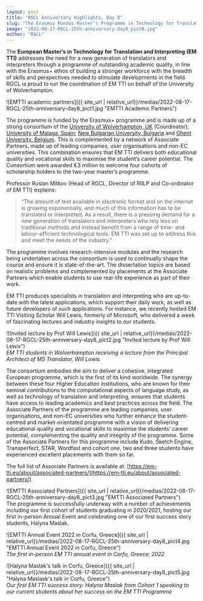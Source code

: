 ```yaml
---
layout: post
title: "RGCL Anniversary Highlights, Day 8"
slug: "The Erasmus Mundus Master’s Programme in Technology for Translation and Interpreting"
image: "2022-08-17-RGCL-25th-anniversary-day8_pict0.jpg"
author: "RGCL"
---
```


The **European Master’s in Technology for Translation and Interpreting (EM TTI)**
addresses the need for a new generation of translators and interpreters through
a programme of outstanding academic quality, in line with the Erasmus+ ethos of
building a stronger workforce with the breadth of skills and perspectives
needed to stimulate developments in the field. RGCL is proud to run the
coordination of EM TTI on behalf of the University of Wolverhampton.

![EMTTI academic partners]({{ site_url | relative_url}}/medias/2022-08-17-RGCL-25th-anniversary-day8_pict1.jpg "EMTTI Academic Partners")  

The programme is funded by the Erasmus+ programme and is made up of a strong
consortium of the [University of Wolverhampton, UK](https://www.wlv.ac.uk/)
(Coordinator); [University of Malaga,
Spain](https://www.uma.es/?set_language=en); [New Bulgarian University,
Bulgaria](https://www.nbu.bg/en) and [Ghent University,
Belgium](https://www.ugent.be/en). This is complemented by a network of
Associate Partners, made up of leading companies, user organisations and non-EC
universities. This combination ensures that EM TTI delivers both educational
quality and vocational skills to maximise the student’s career potential. The
Consortium were awarded €3 million to welcome four cohorts of scholarship
holders to the two-year master’s programme.

Professor Ruslan Mitkov (Head of RGCL, Director of RIILP and Co-ordinator of EM TTI) explains:

> “The amount of text available in electronic format and on the internet is
> growing exponentially, and much of this information has to be translated or
> interpreted. As a result, there is a pressing demand for a new generation of
> translators and interpreters who rely less on traditional methods and instead
> benefit from a range of time- and labour-efficient technological tools. EM
> TTI was set up to address this and meet the needs of the industry.”

The programme involves research-intensive modules and the research being
undertaken across the consortium is used to continually shape the course and
ensure it is state-of-the-art. The dissertation topics are based on realistic
problems and complemented by placements at the Associate Partners which enable
students to use real-life experience as part of their work.

EM TTI produces specialists in translation and interpreting who are up-to-date
with the latest applications, which support their daily work, as well as future
developers of such applications. For instance, we recently hosted EM TTI
Visiting Scholar Will Lewis, formerly of Microsoft, who delivered a week of
fascinating lectures and industry insights to our students.

![Invited lecture by Prof Will Lewis]({{ site_url | relative_url}}/medias/2022-08-17-RGCL-25th-anniversary-day8_pict2.jpg "Invited lecture by Prof Will Lewis")  
*EM TTI students in Wolverhampton receiving a lecture from the Principal Architect of MS Translator, Will Lewis*

The consortium embodies the aim to deliver a cohesive, integrated European
programme, which is the first of its kind worldwide. The synergy between these
four Higher Education institutions, who are known for their seminal
contributions to the computational aspects of language study, as well as
technology of translation and interpreting, ensures that students have access
to leading academics and best practices across the field. The Associate
Partners of the programme are leading companies, user organisations, and non-EC
universities who further enhance the student-centred and market-orientated
programme with a vision of delivering educational quality and vocational skills
to maximise the students’ career potential, complementing the quality and
integrity of the programme. Some of the Associate Partners for this programme
include Kudo, Sketch Engine, Transperfect, STAR, Wordfast and cohort one, two
and three students have experienced excellent placements with them so far.

The full list of Associate Partners is available at: [https://em-tti.eu/about/associated-partners/](https://em-tti.eu/about/associated-partners/)

![EMTTI Associated Partners]({{ site_url | relative_url}}/medias/2022-08-17-RGCL-25th-anniversary-day8_pict3.jpg "EMTTI Associated Partners")  
The programme is successfully underway with a number of achievements including
our first cohort of students graduating in 2020/2021, hosting our first
in-person Annual Event and celebrating one of our first success story students,
Halyna Maslak. 

![EMTTI Annual Event 2022 in Corfu, Greece]({{ site_url | relative_url}}/medias/2022-08-17-RGCL-25th-anniversary-day8_pict4.jpg "EMTTI Annual Event 2022 in Corfu, Greece")  
*The first in-person EM TTI annual event in Corfu, Greece, 2022*

![Halyna Maslak's talk in Corfu, Greece]({{ site_url | relative_url}}/medias/2022-08-17-RGCL-25th-anniversary-day8_pict5.jpg "Halyna Maslask's talk in Corfu, Greece")  
*Our first EM TTI success story: Halyna Maslak from Cohort 1 speaking to our current students about her success on the EM TTI Programme*
